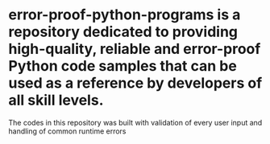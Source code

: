 # error-proof-python-programs is a repository dedicated to providing high-quality, reliable and error-proof Python code samples that can be used as a reference by developers of all skill levels.
The codes in this repository was built with validation of every user input and handling of common runtime errors
